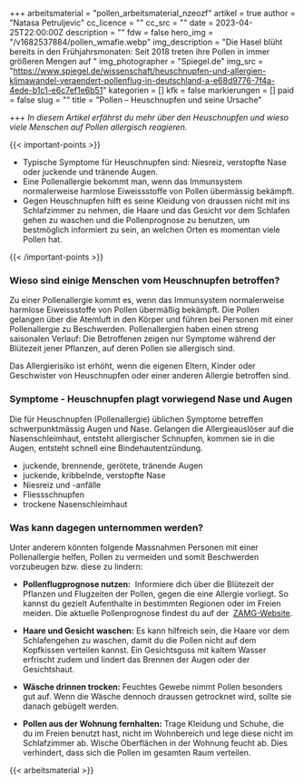 +++
arbeitsmaterial = "pollen_arbeitsmaterial_nzeozf"
artikel = true
author = "Natasa Petruljevic"
cc_licence = ""
cc_src = ""
date = 2023-04-25T22:00:00Z
description = ""
fdw = false
hero_img = "/v1682537884/pollen_wmafie.webp"
img_description = "Die Hasel blüht bereits in den Frühjahrsmonaten: Seit 2018 treten ihre Pollen in immer größeren Mengen auf "
img_photographer = "Spiegel.de"
img_src = "https://www.spiegel.de/wissenschaft/heuschnupfen-und-allergien-klimawandel-veraendert-pollenflug-in-deutschland-a-e68d9776-7f4a-4ede-b1c1-e6c7ef1e6b51"
kategorien = []
kfk = false
markierungen = []
paid = false
slug = ""
title = "Pollen – Heuschnupfen und seine Ursache"

+++
_In diesem Artikel erfährst du mehr über den Heuschnupfen und wieso viele Menschen auf Pollen allergisch reagieren._

{{< important-points >}} 



<ul>

<li>Typische Symptome für Heuschnupfen sind: Niesreiz, verstopfte Nase oder juckende und tränende Augen.</li>

<li>Eine Pollenallergie bekommt man, wenn das Immunsystem normalerweise harmlose Eiweissstoffe von Pollen übermässig bekämpft.</li>

<li>Gegen Heuschnupfen hilft es seine Kleidung von draussen nicht mit ins Schlafzimmer zu nehmen, die Haare und das Gesicht vor dem Schlafen gehen zu waschen und die Pollenprognose zu benutzen, um bestmöglich informiert zu sein, an welchen Orten es momentan viele Pollen hat.</li>

</ul> {{< /important-points >}}

### Wieso sind einige Menschen vom Heuschnupfen betroffen?

Zu einer Pollenallergie kommt es, wenn das Immunsystem normalerweise harmlose Eiweissstoffe von Pollen übermäßig bekämpft. Die Pollen gelangen über die Atemluft in den Körper und führen bei Personen mit einer Pollenallergie zu Beschwerden.
Pollenallergien haben einen streng saisonalen Verlauf: Die Betroffenen zeigen nur Symptome während der Blütezeit jener Pflanzen, auf deren Pollen sie allergisch sind.

Das Allergierisiko ist erhöht, wenn die eigenen Eltern, Kinder oder Geschwister von Heuschnupfen oder einer anderen Allergie betroffen sind.

### Symptome - Heuschnupfen plagt vorwiegend Nase und Augen

Die für Heuschnupfen (Pollenallergie) üblichen Symptome betreffen schwerpunktmässig Augen und Nase. Gelangen die Allergieauslöser auf die Nasenschleimhaut, entsteht allergischer Schnupfen, kommen sie in die Augen, entsteht schnell eine Bindehautentzündung.

* juckende, brennende, gerötete, tränende Augen
* juckende, kribbelnde, verstopfte Nase
* Niesreiz und -anfälle
* Fliessschnupfen
* trockene Nasenschleimhaut

### Was kann dagegen unternommen werden?

Unter anderem könnten folgende Massnahmen Personen mit einer Pollenallergie helfen, Pollen zu vermeiden und somit Beschwerden vorzubeugen bzw. diese zu lindern:

* **Pollenflugprognose nutzen:** 
Informiere dich über die Blütezeit der Pflanzen und Flugzeiten der Pollen, gegen die eine Allergie vorliegt. So kannst du gezielt Aufenthalte in bestimmten Regionen oder im Freien meiden. Die aktuelle Pollenprognose findest du auf der  [ZAMG-Website](https://www.zamg.ac.at/cms/de/wetter/produkte-und-services/gesundheitswetter/pollenvorhersage).

* **Haare und Gesicht waschen:**
Es kann hilfreich sein, die Haare vor dem Schlafengehen zu waschen, damit du die Pollen nicht auf dem Kopfkissen verteilen kannst. Ein Gesichtsguss mit kaltem Wasser erfrischt zudem und lindert das Brennen der Augen oder der Gesichtshaut.
* **Wäsche drinnen trocken:**
Feuchtes Gewebe nimmt Pollen besonders gut auf. Wenn die Wäsche dennoch draussen getrocknet wird, sollte sie danach gebügelt werden.
* **Pollen aus der Wohnung fernhalten:**
Trage Kleidung und Schuhe, die du im Freien benutzt hast, nicht im Wohnbereich und lege diese nicht im Schlafzimmer ab. Wische Oberflächen in der Wohnung feucht ab. Dies verhindert, dass sich die Pollen im gesamten Raum verteilen.




{{< arbeitsmaterial >}}

